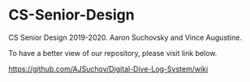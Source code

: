 # CS-Senior-Design
CS Senior Design 2019-2020. Aaron Suchovsky and Vince Augustine.

To have a better view of our repository, please visit link below.

https://github.com/AJSuchov/Digital-Dive-Log-System/wiki


